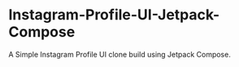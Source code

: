 # Instagram-Profile-UI-Jetpack-Compose

A Simple Instagram Profile UI clone build using Jetpack Compose.
